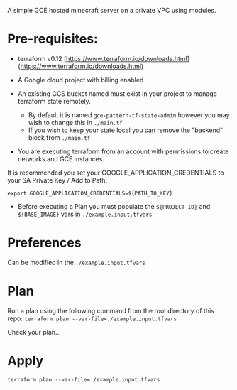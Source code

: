 A simple GCE hosted minecraft server on a private VPC using modules.

# Pre-requisites:

* terraform v0.12 [https://www.terraform.io/downloads.html](https://www.terraform.io/downloads.html)
* A Google cloud project with billing enabled
* An existing GCS bucket named must exist in your project to manage terraform state remotely. 
    - By default it is named `gce-pattern-tf-state-admin` however you may wish to change this in `./main.tf`
    - If you wish to keep your state local you can remove the "backend" block from `./main.tf`

* You are executing terraform from an account with permissions to create networks and GCE instances.

It is recommended you set your GOOGLE_APPLICATION_CREDENTIALS to your SA Private Key / Add to Path:

`export GOOGLE_APPLICATION_CREDENTIALS=${PATH_TO_KEY}`

* Before executing a Plan you must populate the `${PROJECT_ID}` and `${BASE_IMAGE}` vars in `./example.input.tfvars`

# Preferences
Can be modified in the `./example.input.tfvars`

# Plan
Run a plan using the following command from the root directory of this repo:
`terraform plan --var-file=./example.input.tfvars`

Check your plan...

# Apply 
`terraform plan --var-file=./example.input.tfvars`

